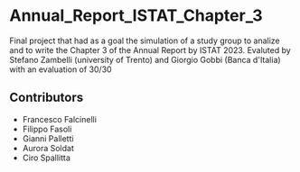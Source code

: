 # Annual_Report_ISTAT_Chapter_3

Final project that had as a goal the simulation of a study group to analize and to write the Chapter 3 of the Annual Report by ISTAT 2023.
Evaluted by Stefano Zambelli (university of Trento) and Giorgio Gobbi (Banca d'Italia) with an evaluation of 30/30

## Contributors

- Francesco Falcinelli
- Filippo Fasoli
- Gianni Palletti
- Aurora Soldat
- Ciro Spallitta
